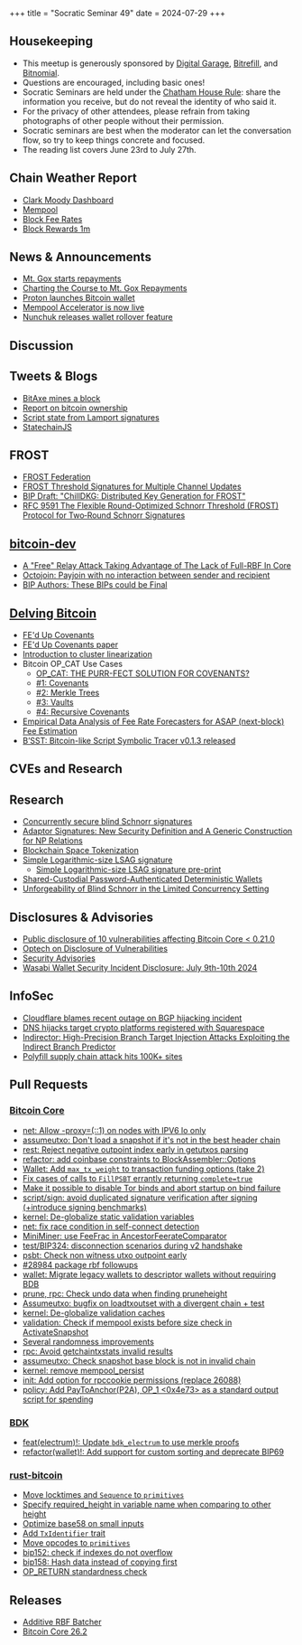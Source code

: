 +++
title = "Socratic Seminar 49"
date = 2024-07-29
+++

Housekeeping
------------

- This meetup is generously sponsored by [Digital Garage](https://dg717.com/), [Bitrefill](https://bitrefill.com/), and [Bitnomial](https://bitnomial.com).
- Questions are encouraged, including basic ones!
- Socratic Seminars are held under the [Chatham House Rule](https://www.chathamhouse.org/about-us/chatham-house-rule): share the information you receive, but do not reveal the identity of who said it.
- For the privacy of other attendees, please refrain from taking photographs of other people without their permission.
- Socratic seminars are best when the moderator can let the conversation flow, so try to keep things concrete and focused.
- The reading list covers June 23rd to July 27th.

Chain Weather Report
--------------------

- [Clark Moody Dashboard](https://dashboard.clarkmoody.com/)
- [Mempool](https://mempool.space/graphs/mempool#1m)
- [Block Fee Rates](https://mempool.space/graphs/mining/block-fee-rates#1m)
- [Block Rewards 1m](https://mempool.space/graphs/mining/block-rewards#1m)

News & Announcements
--------------------

- [Mt. Gox starts repayments](https://www.mtgox.com/img/pdf/20240705_01_announcement_en.pdf)
- [Charting the Course to Mt. Gox Repayments](https://coinmetrics.substack.com/p/state-of-the-network-issue-268)
- [Proton launches Bitcoin wallet](https://proton.me/blog/proton-wallet-launch)
- [Mempool Accelerator is now live](https://mempool.space/accelerator)
- [Nunchuk releases wallet rollover feature](https://nunchuk.io/blog/wallet-rollover)

Discussion
----------

## Tweets & Blogs

- [BitAxe mines a block](https://x.com/ckpooldev/status/1816216325108175245)
- [Report on bitcoin ownership](https://x.com/thetrocro/status/1815491534550417525)
- [Script state from Lamport signatures](https://blog.blockstream.com/script-state-from-lamport-signatures/)
- [StatechainJS](https://github.com/supertestnet/statechainjs?tab=readme-ov-file)

## FROST

- [FROST Federation](https://blog.opdup.com/development-updates/2024/07/04/frost-federation.html)
- [FROST Threshold Signatures for Multiple Channel Updates](https://blog.opdup.com/development-updates/2024/07/09/frost-signing-for-channel-updates.html)
- [BIP Draft: "ChillDKG: Distributed Key Generation for FROST"](https://groups.google.com/g/bitcoindev/c/HE3HSnGTpoQ)
- [RFC 9591 The Flexible Round-Optimized Schnorr Threshold (FROST) Protocol for Two‑Round Schnorr Signatures](https://www.rfc-editor.org/rfc/rfc9591.html)

## [bitcoin-dev](https://groups.google.com/g/bitcoindev)

- [A "Free" Relay Attack Taking Advantage of The Lack of Full-RBF In Core](https://groups.google.com/g/bitcoindev/c/vfbF7QyVwPE)
- [Octojoin: Payjoin with no interaction between sender and recipient](https://groups.google.com/g/bitcoindev/c/aAJrGBf_oS4)
- [BIP Authors: These BIPs could be Final](https://groups.google.com/g/bitcoindev/c/Kn0z4Oq-6Wo)

## [Delving Bitcoin](https://delvingbitcoin.org/)

- [FE'd Up Covenants](https://delvingbitcoin.org/t/fed-up-covenants/929)
- [FE'd Up Covenants paper](https://rubin.io/public/pdfs/fedcov.pdf)
- [Introduction to cluster linearization](https://delvingbitcoin.org/t/introduction-to-cluster-linearization)
- Bitcoin OP_CAT Use Cases 
    - [OP_CAT: THE PURR-FECT SOLUTION FOR COVENANTS?](https://blog.blockstream.com/op_cat-the-purr-fect-solution-for-covenants/)
    - [#1: Covenants](https://delvingbitcoin.org/t/bitcoin-op-cat-use-cases-series-1-covenants/990)
    - [#2: Merkle Trees](https://delvingbitcoin.org/t/op-cat-use-cases-series-2-merkle-trees/988)
    - [#3: Vaults](https://delvingbitcoin.org/t/op-cat-use-cases-series-3-vaults)
    - [#4: Recursive Covenants](https://delvingbitcoin.org/t/bitcoin-op-cat-use-cases-series-4-recursive-covenants)
- [Empirical Data Analysis of Fee Rate Forecasters for ASAP (next-block) Fee Estimation](https://delvingbitcoin.org/t/empirical-data-analysis-of-fee-rate-forecasters-for-asap-next-block-fee-estimation)
- [B’SST: Bitcoin-like Script Symbolic Tracer v0.1.3 released](https://delvingbitcoin.org/t/b-sst-bitcoin-like-script-symbolic-tracer-v0-1-3-released)

CVEs and Research
-----------------

## Research

- [Concurrently secure blind Schnorr signatures](https://eprint.iacr.org/2022/1676.pdf)
- [Adaptor Signatures: New Security Definition and A Generic Construction for NP Relations](https://eprint.iacr.org/2024/1051)
- [Blockchain Space Tokenization](https://eprint.iacr.org/2024/1154)
- [Simple Logarithmic-size LSAG signature](https://groups.google.com/g/bitcoindev/c/So2qDvkp5-E)
    - [Simple Logarithmic-size LSAG signature pre-print](https://eprint.iacr.org/2024/921)
- [Shared-Custodial Password-Authenticated Deterministic Wallets](https://eprint.iacr.org/2024/1118)
- [Unforgeability of Blind Schnorr in the Limited Concurrency Setting](https://eprint.iacr.org/2024/1100)

## Disclosures & Advisories

- [Public disclosure of 10 vulnerabilities affecting Bitcoin Core < 0.21.0](https://groups.google.com/g/bitcoindev/c/_ys3Eu8-ORA)
- [Optech on Disclosure of Vulnerabilities](https://bitcoinops.org/en/newsletters/2024/07/05/#disclosure-of-vulnerabilities-affecting-bitcoin-core-versions-before-0-21-0)
- [Security Advisories](https://bitcoincore.org/en/security-advisories/)
- [Wasabi Wallet Security Incident Disclosure: July 9th-10th 2024](https://github.com/WalletWasabi/WalletWasabi/discussions/13249)

## InfoSec

- [Cloudflare blames recent outage on BGP hijacking incident](https://www.bleepingcomputer.com/news/security/cloudflare-blames-recent-outage-on-bgp-hijacking-incident/)
- [DNS hijacks target crypto platforms registered with Squarespace](https://github.com/security-alliance/advisories/blob/main/2024-07-squarespace.pdf)
- [Indirector: High-Precision Branch Target Injection Attacks Exploiting the Indirect Branch Predictor](https://indirector.cpusec.org/index_files/Indirector_USENIX_Security_2024.pdf)
- [Polyfill supply chain attack hits 100K+ sites](https://sansec.io/research/polyfill-supply-chain-attack)

## Pull Requests

### [Bitcoin Core](https://github.com/bitcoin/bitcoin)

- [net: Allow -proxy=(::1) on nodes with IPV6 lo only](https://github.com/bitcoin/bitcoin/pull/30245)
- [assumeutxo: Don't load a snapshot if it's not in the best header chain](https://github.com/bitcoin/bitcoin/pull/30320)
- [rest: Reject negative outpoint index early in getutxos parsing](https://github.com/bitcoin/bitcoin/pull/30444)
- [refactor: add coinbase constraints to BlockAssembler::Options](https://github.com/bitcoin/bitcoin/pull/30356)
- [Wallet:  Add `max_tx_weight` to transaction funding options (take 2)](https://github.com/bitcoin/bitcoin/pull/29523)
- [Fix cases of calls to `FillPSBT` errantly returning `complete=true`](https://github.com/bitcoin/bitcoin/pull/30357)
- [Make it possible to disable Tor binds and abort startup on bind failure](https://github.com/bitcoin/bitcoin/pull/22729)
- [script/sign: avoid duplicated signature verification after signing (+introduce signing benchmarks)](https://github.com/bitcoin/bitcoin/pull/28923)
- [kernel: De-globalize static validation variables](https://github.com/bitcoin/bitcoin/pull/30425)
- [net: fix race condition in self-connect detection](https://github.com/bitcoin/bitcoin/pull/30394)
- [MiniMiner: use FeeFrac in AncestorFeerateComparator](https://github.com/bitcoin/bitcoin/pull/30412)
- [test/BIP324: disconnection scenarios during v2 handshake](https://github.com/bitcoin/bitcoin/pull/29431)
- [psbt: Check non witness utxo outpoint early](https://github.com/bitcoin/bitcoin/pull/29855)
- [#28984 package rbf followups](https://github.com/bitcoin/bitcoin/pull/30295)
- [wallet: Migrate legacy wallets to descriptor wallets without requiring BDB](https://github.com/bitcoin/bitcoin/pull/26596)
- [prune, rpc: Check undo data when finding pruneheight](https://github.com/bitcoin/bitcoin/pull/29668)
- [Assumeutxo: bugfix on loadtxoutset with a divergent chain + test](https://github.com/bitcoin/bitcoin/pull/29996)
- [kernel: De-globalize validation caches](https://github.com/bitcoin/bitcoin/pull/30141)
- [validation: Check if mempool exists before size check in ActivateSnapshot](https://github.com/bitcoin/bitcoin/pull/30388)
- [Several randomness improvements](https://github.com/bitcoin/bitcoin/pull/29625)
- [rpc: Avoid getchaintxstats invalid results](https://github.com/bitcoin/bitcoin/pull/29720)
- [assumeutxo: Check snapshot base block is not in invalid chain](https://github.com/bitcoin/bitcoin/pull/30267)
- [kernel: remove mempool_persist](https://github.com/bitcoin/bitcoin/pull/30344)
- [init: Add option for rpccookie permissions (replace 26088)](https://github.com/bitcoin/bitcoin/pull/28167)
- [policy: Add PayToAnchor(P2A), OP_1 <0x4e73> as a standard output script for spending](https://github.com/bitcoin/bitcoin/pull/30352)

### [BDK](https://github.com/bitcoindevkit/bdk)

- [feat(electrum)!: Update `bdk_electrum` to use merkle proofs](https://github.com/bitcoindevkit/bdk/pull/1489)
- [refactor(wallet)!: Add support for custom sorting and deprecate BIP69](https://github.com/bitcoindevkit/bdk/pull/1487)

### [rust-bitcoin](https://github.com/rust-bitcoin/rust-bitcoin)

- [Move locktimes and `Sequence` to `primitives`](https://github.com/rust-bitcoin/rust-bitcoin/pull/2991)
- [Specify required_height in variable name when comparing to other height](https://github.com/rust-bitcoin/rust-bitcoin/pull/3026)
- [Optimize base58 on small inputs](https://github.com/rust-bitcoin/rust-bitcoin/pull/3002)
- [Add `TxIdentifier` trait](https://github.com/rust-bitcoin/rust-bitcoin/pull/2987)
- [Move opcodes to `primitives`](https://github.com/rust-bitcoin/rust-bitcoin/pull/2989)
- [bip152: check if indexes do not overflow](https://github.com/rust-bitcoin/rust-bitcoin/pull/2970)
- [bip158: Hash data instead of copying first](https://github.com/rust-bitcoin/rust-bitcoin/pull/2961)
- [OP_RETURN standardness check](https://github.com/rust-bitcoin/rust-bitcoin/pull/2949)

Releases
--------

- [Additive RBF Batcher](https://github.com/cardcoins/additive-rbf-batcher)
- [Bitcoin Core 26.2](https://groups.google.com/g/bitcoindev/c/lw_687AVNjw)

